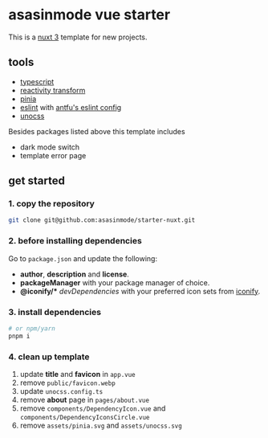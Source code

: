# asasinmode vue starter

This is a [nuxt 3](https://nuxt.com/) template for new projects.

## tools

 - [typescript](https://www.typescriptlang.org/)
 - [reactivity transform](https://vuejs.org/guide/extras/reactivity-transform.html)
 - [pinia](https://pinia.vuejs.org/)
 - [eslint](https://eslint.org/) with [antfu's eslint config](https://github.com/antfu/eslint-config)
 - [unocss](https://github.com/unocss/unocss)

Besides packages listed above this template includes

 - dark mode switch
 - template error page

## get started

### 1. copy the repository

```sh
git clone git@github.com:asasinmode/starter-nuxt.git
```

### 2. before installing dependencies

Go to `package.json` and update the following:
  - **author**, **description** and **license**.
  - **packageManager** with your package manager of choice.
  - **@iconify/\*** _devDependencies_ with your preferred icon sets from [iconify](https://iconify.design/).

### 3. install dependencies

```sh
# or npm/yarn
pnpm i
```

### 4. clean up template

1. update **title** and **favicon** in `app.vue`
2. remove `public/favicon.webp`
3. update `unocss.config.ts`
4. remove **about** page in `pages/about.vue`
5. remove `components/DependencyIcon.vue` and `components/DependencyIconsCircle.vue`
6. remove `assets/pinia.svg` and `assets/unocss.svg`
